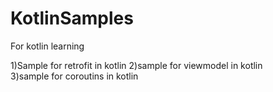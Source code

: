 # KotlinSamples
For kotlin learning

1)Sample for retrofit in kotlin
2)sample for viewmodel in kotlin  
3)sample for coroutins in kotlin
